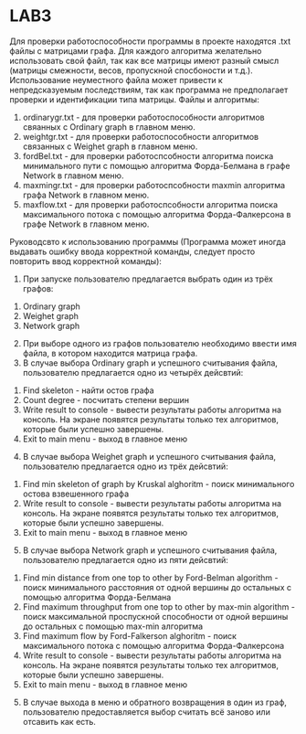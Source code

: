 # LAB3

Для проверки работоспособности программы в проекте находятся .txt файлы с матрицами графа. 
Для каждого алгоритма желательно использовать свой файл, так как все матрицы имеют разный смысл (матрицы смежности, весов, пропускной спосбоности и т.д.).
Использование неуместного файла может привести к непредсказуемым последствиям, так как программа не предполагает проверки и идентификации типа матрицы.
Файлы и алгоритмы:
1. ordinarygr.txt - для проверки работоспособности алгоритмов свяанных с Ordinary graph в главном меню.
2. weightgr.txt - для проверки работоспособности алгоритмов связанных с Weighet graph в главном меню.
3. fordBel.txt - для проверки работоспсобности алгоритма поиска минимального пути с помощью алгоритма Форда-Белмана в графе Network в главном меню.
4. maxmingr.txt - для проверки работоспсобности maxmin алгоритма графа Network в главном меню.
5. maxflow.txt - для проверки работоспсобности алгоритма поиска максимального потока с помощью алгоритма Форда-Фалкерсона в графе Network в главном меню.


Руководсвто к использованию программы (Программа может иногда выдавать ошибку ввода корректной команды, следует просто повторить ввод корректной команды):
1. При запуске пользователю предлагается выбрать один из трёх графов:
 1) Ordinary graph
 2) Weighet graph
 3) Network graph
2. При выборе одного из графов пользователю необходимо ввести имя файла, в котором находится матрица графа.
3. В случае выбора Ordinary graph и успешного считывания файла, пользователю предлагается одно из четырёх дейсвтий:
 1) Find skeleton - найти остов графа
 2) Count degree - посчитать степени вершин
 3) Write result to console - вывести результаты работы алгоритма на консоль. На экране появятся результаты только тех алгоритмов, которые были успешно завершены.
 4) Exit to main menu - выход в главное меню
4. В случае выбора Weighet graph и успешного считывания файла, пользователю предлагается одно из трёх дейсвтий:
 1) Find min skeleton of graph by Kruskal alghoritm - поиск минимального остова взвешенного графа
 2) Write result to console - вывести результаты работы алгоритма на консоль. На экране появятся результаты только тех алгоритмов, которые были успешно завершены.
 3) Exit to main menu - выход в главное меню
5. В случае выбора Network graph и успешного считывания файла, пользователю предлагается одно из пяти дейсвтий:
 1) Find min distance from one top to other by Ford-Belman algorithm - поиск минимального расстояния от одной вершины до остальных с помощью алгоритма Форда-Белмана
 2) Find maximum throughput from one top to other by max-min algorithm - поиск максимальной проспускной способности от одной вершины до остальных с помощью max-min алгоритма
 3) Find maximum flow by Ford-Falkerson alghoritm - поиск максимального потока с помощью алгоритма Форда-Фалкерсона
 4) Write result to console - вывести результаты работы алгоритма на консоль. На экране появятся результаты только тех алгоритмов, которые были успешно завершены.
 5) Exit to main menu - выход в главное меню
5. В случае выхода в меню и обратного возвращения в один из граф, пользователю предоставляется выбор считать всё заново или отсавить как есть.
